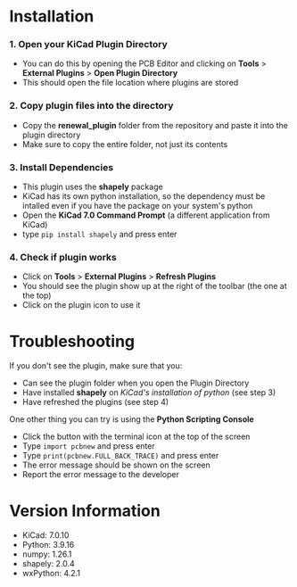 # Installation

### 1. Open your KiCad Plugin Directory
* You can do this by opening the PCB Editor and clicking on **Tools** > **External Plugins** > **Open Plugin Directory**
* This should open the file location where plugins are stored

### 2. Copy plugin files into the directory
* Copy the **renewal_plugin** folder from the repository and paste it into the plugin directory
* Make sure to copy the entire folder, not just its contents

### 3. Install Dependencies
* This plugin uses the **shapely** package
* KiCad has its own python installation, so the dependency must be intalled even if you have the package on your system's python
* Open the **KiCad 7.0 Command Prompt** (a different application from KiCad)
* type `pip install shapely` and press enter

### 4. Check if plugin works
* Click on **Tools** > **External Plugins** > **Refresh Plugins**
* You should see the plugin show up at the right of the toolbar (the one at the top)
* Click on the plugin icon to use it

# Troubleshooting
If you don't see the plugin, make sure that you:
* Can see the plugin folder when you open the Plugin Directory
* Have installed **shapely** on *KiCad's installation of python* (see step 3)
* Have refreshed the plugins (see step 4)

One other thing you can try is using the **Python Scripting Console**
* Click the button with the terminal icon at the top of the screen
* Type `import pcbnew` and press enter
* Type `print(pcbnew.FULL_BACK_TRACE)` and press enter
* The error message should be shown on the screen
* Report the error message to the developer

# Version Information
* KiCad: 7.0.10
* Python: 3.9.16
* numpy: 1.26.1
* shapely: 2.0.4
* wxPython: 4.2.1
